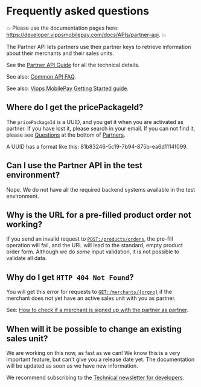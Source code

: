 <!-- START_METADATA
---
title: Partner API Frequently Asked Questions
sidebar_label: FAQ
sidebar_position: 45
description: Frequently asked questions for the Partner API.
pagination_next: null
pagination_prev: null
---
END_METADATA -->

# Frequently asked questions

<!-- START_COMMENT -->
💥 Please use the documentation pages here: <https://developer.vippsmobilepay.com/docs/APIs/partner-api>. 💥
<!-- END_COMMENT -->

The Partner API lets partners use their partner keys to retrieve information
about their merchants and their sales units.

See the
[Partner API Guide](vipps-partner-api.md)
for all the technical details.

See also:
[Common API FAQ](https://developer.vippsmobilepay.com/docs/faqs).

See also:
[Vipps MobilePay Getting Started guide](https://developer.vippsmobilepay.com/docs/getting-started).

## Where do I get the pricePackageId?

The `pricePackageId` is a UUID, and you get it when you are activated as partner.
If you have lost it, please search in your email.
If you can not find it, please see
[Questions](https://developer.vippsmobilepay.com/docs/partner#questions)
at the bottom of
[Partners](https://developer.vippsmobilepay.com/docs/partner).

A UUID has a format like this: 81b83246-5c19-7b94-875b-ea6d1114f099.

## Can I use the Partner API in the test environment?

Nope. We do not have all the required backend systems available in the test
environment.

## Why is the URL for a pre-filled product order not working?

If you send an invalid request to
[`POST:/products/orders`](https://developer.vippsmobilepay.com/api/partner#tag/Vipps-Product-Orders/operation/orderProduct),
the pre-fill operation will fail, and the URL will lead to the standard, empty
product order form. Although we do *some* input validation, it is not possible
to validate all data.

## Why do I get `HTTP 404 Not Found`?

You will get this error for requests to
[`GET:/merchants/{orgno}`](https://developer.vippsmobilepay.com/api/partner#tag/Merchants/operation/getMerchant)
if the merchant does not yet have an active sales unit with you as partner.

See:
[How to check if a merchant is signed up with the partner as partner](https://developer.vippsmobilepay.com/docs/partner#how-to-check-if-a-merchant-is-signed-up-with-the-partner-as-partner).

## When will it be possible to change an existing sales unit?

We are working on this now, as fast as we can!
We know this is a very important feature, but can't give you a release date yet.
The documentation will be updated as soon as we have new information.

We recommend subscribing to the
[Technical newsletter for developers](https://developer.vippsmobilepay.com/docs/newsletters).
